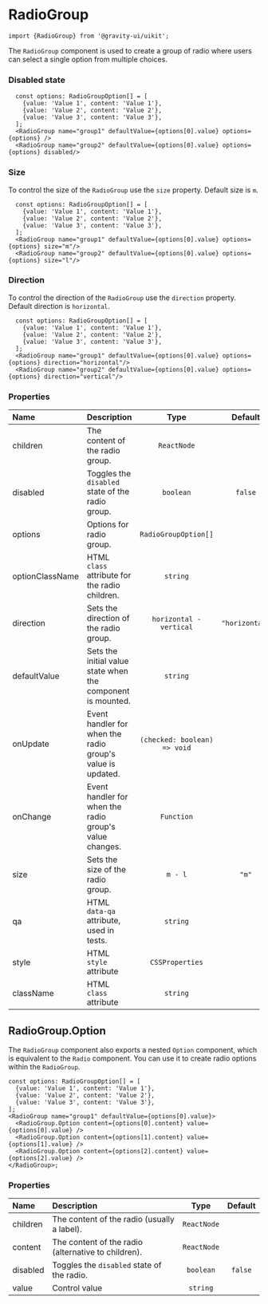 <!--GITHUB_BLOCK-->

# RadioGroup

<!--/GITHUB_BLOCK-->

```tsx
import {RadioGroup} from '@gravity-ui/uikit';
```

The `RadioGroup` component is used to create a group of radio where users can select a single option from multiple choices.

### Disabled state

<!--LANDING_BLOCK

<ExampleBlock
  code={`
const options: RadioGroupOption[] = [
  {value: 'Value 1', content: 'Value 1'},
  {value: 'Value 2', content: 'Value 2'},
  {value: 'Value 3', content: 'Value 3'},
];
<RadioGroup name="group1" defaultValue={options[0].value} options={options} />
<RadioGroup name="group2" defaultValue={options[0].value} options={options} disabled/>
`}
>
    <UIKit.RadioGroup name="group1" defaultValue="Value 1" options={
      [
        {value: 'Value 1', content: 'Value 1'},
        {value: 'Value 2', content: 'Value 2'},
        {value: 'Value 3', content: 'Value 3'},
      ]
    } />
    <UIKit.RadioGroup name="group2" defaultValue="Value 1" options={
      [
        {value: 'Value 1', content: 'Value 1'},
        {value: 'Value 2', content: 'Value 2'},
        {value: 'Value 3', content: 'Value 3'},
      ]
    } disabled/>
</ExampleBlock>

LANDING_BLOCK-->

<!--GITHUB_BLOCK-->

```tsx
  const options: RadioGroupOption[] = [
    {value: 'Value 1', content: 'Value 1'},
    {value: 'Value 2', content: 'Value 2'},
    {value: 'Value 3', content: 'Value 3'},
  ];
  <RadioGroup name="group1" defaultValue={options[0].value} options={options} />
  <RadioGroup name="group2" defaultValue={options[0].value} options={options} disabled/>
```

<!--/GITHUB_BLOCK-->

### Size

To control the size of the `RadioGroup` use the `size` property. Default size is `m`.

<!--LANDING_BLOCK

<ExampleBlock
  code={`
const options: RadioGroupOption[] = [
  {value: 'Value 1', content: 'Value 1'},
  {value: 'Value 2', content: 'Value 2'},
  {value: 'Value 3', content: 'Value 3'},
];
<RadioGroup name="group1" defaultValue={options[0].value} options={options} size="m"/>
<RadioGroup name="group2" defaultValue={options[0].value} options={options} size="l"/>
`}
>
  <UIKit.RadioGroup name="group1" defaultValue="Value 1" options={
    [
      {value: 'Value 1', content: 'Value 1'},
      {value: 'Value 2', content: 'Value 2'},
      {value: 'Value 3', content: 'Value 3'},
    ]
  } size="m"/>
  <UIKit.RadioGroup name="group2" defaultValue="Value 1" options={
    [
      {value: 'Value 1', content: 'Value 1'},
      {value: 'Value 2', content: 'Value 2'},
      {value: 'Value 3', content: 'Value 3'},
    ]
  } size="l"/>
</ExampleBlock>

LANDING_BLOCK-->

<!--GITHUB_BLOCK-->

```tsx
  const options: RadioGroupOption[] = [
    {value: 'Value 1', content: 'Value 1'},
    {value: 'Value 2', content: 'Value 2'},
    {value: 'Value 3', content: 'Value 3'},
  ];
  <RadioGroup name="group1" defaultValue={options[0].value} options={options} size="m"/>
  <RadioGroup name="group2" defaultValue={options[0].value} options={options} size="l"/>
```

<!--/GITHUB_BLOCK-->

### Direction

To control the direction of the `RadioGroup` use the `direction` property. Default direction is `horizontal`.

<!--LANDING_BLOCK

<ExampleBlock
  code={`
const options: RadioGroupOption[] = [
  {value: 'Value 1', content: 'Value 1'},
  {value: 'Value 2', content: 'Value 2'},
  {value: 'Value 3', content: 'Value 3'},
];
<RadioGroup name="group1" defaultValue={options[0].value} options={options} direction="horizontal"/>
<RadioGroup name="group2" defaultValue={options[0].value} options={options} direction="vertical"/>
`}
>
  <UIKit.RadioGroup name="group1" defaultValue="Value 1" options={
    [
      {value: 'Value 1', content: 'Value 1'},
      {value: 'Value 2', content: 'Value 2'},
      {value: 'Value 3', content: 'Value 3'},
    ]
  } direction="horizontal"/>
  <UIKit.RadioGroup name="group2" defaultValue="Value 1" options={
    [
      {value: 'Value 1', content: 'Value 1'},
      {value: 'Value 2', content: 'Value 2'},
      {value: 'Value 3', content: 'Value 3'},
    ]
  } direction="vertical"/>
</ExampleBlock>

LANDING_BLOCK-->

<!--GITHUB_BLOCK-->

```tsx
  const options: RadioGroupOption[] = [
    {value: 'Value 1', content: 'Value 1'},
    {value: 'Value 2', content: 'Value 2'},
    {value: 'Value 3', content: 'Value 3'},
  ];
  <RadioGroup name="group1" defaultValue={options[0].value} options={options} direction="horizontal"/>
  <RadioGroup name="group2" defaultValue={options[0].value} options={options} direction="vertical"/>
```

<!--/GITHUB_BLOCK-->

### Properties

| Name            | Description                                                 |             Type             |    Default     |
| :-------------- | :---------------------------------------------------------- | :--------------------------: | :------------: |
| children        | The content of the radio group.                             |         `ReactNode`          |                |
| disabled        | Toggles the `disabled` state of the radio group.            |          `boolean`           |    `false`     |
| options         | Options for radio group.                                    |     `RadioGroupOption[]`     |                |
| optionClassName | HTML `class` attribute for the radio children.              |           `string`           |                |
| direction       | Sets the direction of the radio group.                      |   `horizontal - vertical`    | `"horizontal"` |
| defaultValue    | Sets the initial value state when the component is mounted. |           `string`           |                |
| onUpdate        | Event handler for when the radio group's value is updated.  | `(checked: boolean) => void` |                |
| onChange        | Event handler for when the radio group's value changes.     |          `Function`          |                |
| size            | Sets the size of the radio group.                           |           `m - l`            |     `"m"`      |
| qa              | HTML `data-qa` attribute, used in tests.                    |           `string`           |                |
| style           | HTML `style` attribute                                      |       `CSSProperties`        |                |
| className       | HTML `class` attribute                                      |           `string`           |                |

## RadioGroup.Option

The `RadioGroup` component also exports a nested `Option` component, which is equivalent to the `Radio` component. You can use it to create radio options within the `RadioGroup`.

<!--LANDING_BLOCK

<ExampleBlock
  code={`
const options: RadioGroupOption[] = [
  {value: 'Value 1', content: 'Value 1'},
  {value: 'Value 2', content: 'Value 2'},
  {value: 'Value 3', content: 'Value 3'},
];
<RadioGroup name="group1" defaultValue={options[0].value}>
  <RadioGroup.Option content={options[0].content} value={options[0].value} />
  <RadioGroup.Option content={options[1].content} value={options[1].value} />
  <RadioGroup.Option content={options[2].content} value={options[2].value} />
</RadioGroup>
`}
>
const options: RadioGroupOption[] = [
  {value: 'Value 1', content: 'Value 1'},
  {value: 'Value 2', content: 'Value 2'},
  {value: 'Value 3', content: 'Value 3'},
];
<UIKit.RadioGroup name="group1" defaultValue="Value 1">
  <UIKit.RadioGroup.Option content="Value 1" value="Value 1" />
  <UIKit.RadioGroup.Option content="Value 2" value="Value 2" />
  <UIKit.RadioGroup.Option content="Value 3" value="Value 3" />
</UIKit.RadioGroup>
</ExampleBlock>

LANDING_BLOCK-->

<!--GITHUB_BLOCK-->

```tsx
const options: RadioGroupOption[] = [
  {value: 'Value 1', content: 'Value 1'},
  {value: 'Value 2', content: 'Value 2'},
  {value: 'Value 3', content: 'Value 3'},
];
<RadioGroup name="group1" defaultValue={options[0].value}>
  <RadioGroup.Option content={options[0].content} value={options[0].value} />
  <RadioGroup.Option content={options[1].content} value={options[1].value} />
  <RadioGroup.Option content={options[2].content} value={options[2].value} />
</RadioGroup>;
```

<!--/GITHUB_BLOCK-->

### Properties

| Name     | Description                                         |    Type     | Default |
| :------- | :-------------------------------------------------- | :---------: | :-----: |
| children | The content of the radio (usually a label).         | `ReactNode` |         |
| content  | The content of the radio (alternative to children). | `ReactNode` |         |
| disabled | Toggles the `disabled` state of the radio.          |  `boolean`  | `false` |
| value    | Control value                                       |  `string`   |         |

